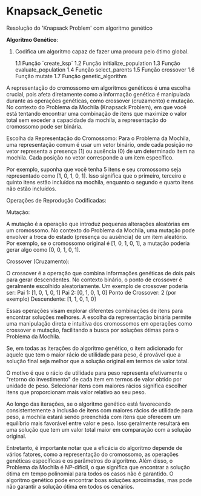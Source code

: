 # Knapsack_Genetic
Resolução do 'Knapsack Problem' com algoritmo genético

**Algoritmo Genético**:
1. Codifica um algoritmo capaz de fazer uma procura pelo ótimo global.

   1.1 Função ´create_ksp´
   1.2 Função initialize_population
   1.3 Função evaluate_population
   1.4 Função select_parents
   1.5 Função crossover
   1.6 Função mutate
   1.7 Função genetic_algorithm

      
A representação do cromossomo em algoritmos genéticos é uma escolha crucial, pois afeta diretamente como a informação genética é manipulada durante as operações genéticas, como crossover (cruzamento) e mutação. No contexto do Problema da Mochila (Knapsack Problem), em que você está tentando encontrar uma combinação de itens que maximize o valor total sem exceder a capacidade da mochila, a representação do cromossomo pode ser binária.

Escolha da Representação do Cromossomo:
Para o Problema da Mochila, uma representação comum é usar um vetor binário, onde cada posição no vetor representa a presença (1) ou ausência (0) de um determinado item na mochila. Cada posição no vetor corresponde a um item específico.

Por exemplo, suponha que você tenha 5 itens e seu cromossomo seja representado como [1, 0, 1, 0, 1]. Isso significa que o primeiro, terceiro e quinto itens estão incluídos na mochila, enquanto o segundo e quarto itens não estão incluídos.

Operações de Reprodução Codificadas:

Mutação:

A mutação é a operação que introduz pequenas alterações aleatórias em um cromossomo. No contexto do Problema da Mochila, uma mutação pode envolver a troca do estado (presença ou ausência) de um item aleatório. Por exemplo, se o cromossomo original é [1, 0, 1, 0, 1], a mutação poderia gerar algo como [0, 0, 1, 0, 1].

Crossover (Cruzamento):

O crossover é a operação que combina informações genéticas de dois pais para gerar descendentes. No contexto binário, o ponto de crossover é geralmente escolhido aleatoriamente. Um exemplo de crossover poderia ser:
Pai 1: [1, 0, 1, 0, 1]
Pai 2: [0, 1, 0, 1, 0]
Ponto de Crossover: 2 (por exemplo)
Descendente: [1, 1, 0, 1, 0]

Essas operações visam explorar diferentes combinações de itens para encontrar soluções melhores. A escolha da representação binária permite uma manipulação direta e intuitiva dos cromossomos em operações como crossover e mutação, facilitando a busca por soluções ótimas para o Problema da Mochila.

   Se, em todas as iterações do algoritmo genético, o item adicionado for aquele que tem o maior rácio de utilidade para peso, é provável que a solução final seja melhor que a solução original em termos de valor total.

   O motivo é que o rácio de utilidade para peso representa efetivamente o "retorno do investimento" de cada item em termos de valor obtido por unidade de peso. Selecionar itens com maiores rácios significa escolher itens que proporcionam mais valor relativo ao seu peso.

  Ao longo das iterações, se o algoritmo genético está favorecendo consistentemente a inclusão de itens com maiores rácios de utilidade para peso, a mochila estará sendo preenchida com itens que oferecem um equilíbrio mais favorável entre valor e peso. Isso geralmente resultará em uma solução que tem um valor total maior em comparação com a solução original.

  Entretanto, é importante notar que a eficácia do algoritmo depende de vários fatores, como a representação do cromossomo, as operações genéticas específicas e os parâmetros do algoritmo. Além disso, o Problema da Mochila é NP-difícil, o que significa que encontrar a solução ótima em tempo polinomial para todos os casos não é garantido. O algoritmo genético pode encontrar boas soluções aproximadas, mas pode não garantir a solução ótima em todos os cenários.
   
